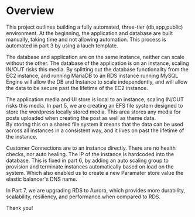 # Overview

This project outlines building a fully automated, three-tier (db,app,public) environment. At the beginning, the application and database are built manually, 
taking time and not allowing automation. This process is automated in part 3 by using a lauch template.

The database and application are on the same instance, neither can scale without the other. The database of the application is on an instance, 
scaling IN/OUT risks this media. By splitting out the database functionality from the EC2 instance, and running MariaDB to an RDS instance running 
MySQL Engine will allow the DB and Instance to scale independently, and will allow the data to be secure past the lifetime of the EC2 instance. 

The application media and UI store is local to an instance, scaling IN/OUT risks this media. In part 5, we are creating an EFS file system 
designed to store the wordpress locally stored media. This area stores any media for posts uploaded when creating the post as well as theme data.  
By storing this on a shared file system it means that the data can be used across all instances in a consistent way, and it lives on past the lifetime 
of the instance.

Customer Connections are to an instance directly. There are no health checks, nor auto healing. The IP of the instance is hardcoded into the database.
This is fixed in part 6, by adding an auto scaling group to provision and terminate instances automatically based on load on the system. Which also enabled us
to create a new Paramater store value the elastic balancer's DNS name.

In Part 7, we are upgrading RDS to Aurora, which provides more durability, scalability, resiliency, and performance when compared to RDS.

Thank you!






